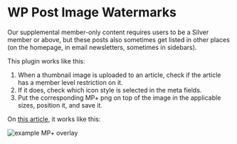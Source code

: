 # WP Post Image Watermarks

Our supplemental member-only content requires users to be a Silver member or above, but these posts also sometimes get listed in other places (on the homepage, in email newsletters, sometimes in sidebars).

This plugin works like this:

1. When a thumbnail image is uploaded to an article, check if the article has a member level restriction on it.
2. If it does, check which icon style is selected in the meta fields.
3. Put the corresponding MP+ png on top of the image in the applicable sizes, position it, and save it.

On [this article](https://www.minnpost.com/minnpost-picks/2018/03/minnpost-picks-civil-and-digital-rights-creative-cursing-and-saying-goodbye-p), it works like this:

![example MP+ overlay](https://www.minnpost.com/wp-content/uploads/sites/default/files/imagecache/feature/images/thumbnails/articles/PortlandiaThumb.jpg)

